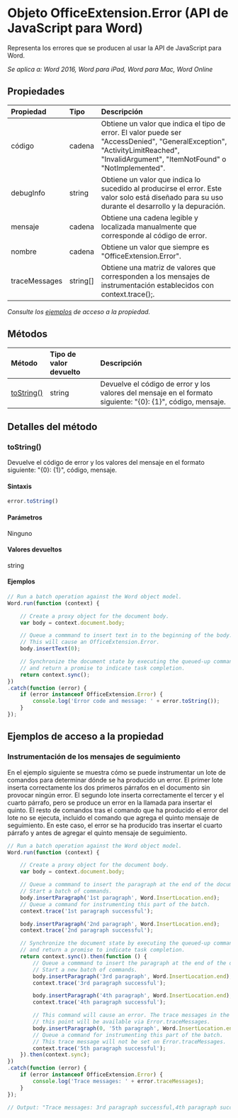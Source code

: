 # <a name="officeextension.error-object-(javascript-api-for-word)"></a>Objeto OfficeExtension.Error (API de JavaScript para Word)

Representa los errores que se producen al usar la API de JavaScript para Word.

_Se aplica a: Word 2016, Word para iPad, Word para Mac, Word Online_

## <a name="properties"></a>Propiedades
| Propiedad     | Tipo   |Descripción
|:---------------|:--------|:----------|
|código|cadena|Obtiene un valor que indica el tipo de error. El valor puede ser "AccessDenied", "GeneralException", "ActivityLimitReached", "InvalidArgument", "ItemNotFound" o "NotImplemented".<!-- Values come from OfficeExtension.Error and Word.ErrorCodes. -->|
|debugInfo|string|Obtiene un valor que indica lo sucedido al producirse el error. Este valor solo está diseñado para su uso durante el desarrollo y la depuración.  |
|mensaje |cadena| Obtiene una cadena legible y localizada manualmente que corresponde al código de error.|
|nombre |cadena| Obtiene un valor que siempre es "OfficeExtension.Error". |
|traceMessages |string[]| Obtiene una matriz de valores que corresponden a los mensajes de instrumentación establecidos con context.trace();. |

_Consulte los [ejemplos](#property-access-examples) de acceso a la propiedad._

## <a name="methods"></a>Métodos

| Método           | Tipo de valor devuelto    |Descripción|
|:---------------|:--------|:----------|
|[toString()](#tostring)|string|Devuelve el código de error y los valores del mensaje en el formato siguiente: "{0}: {1}", código, mensaje.|

## <a name="method-details"></a>Detalles del método

### <a name="tostring()"></a>toString()
Devuelve el código de error y los valores del mensaje en el formato siguiente: "{0}: {1}", código, mensaje.

#### <a name="syntax"></a>Sintaxis
```js
error.toString()
```

#### <a name="parameters"></a>Parámetros
Ninguno

#### <a name="returns"></a>Valores devueltos
string

#### <a name="examples"></a>Ejemplos
```js
// Run a batch operation against the Word object model.
Word.run(function (context) {

    // Create a proxy object for the document body.
    var body = context.document.body;

    // Queue a commmand to insert text in to the beginning of the body.
    // This will cause an OfficeExtension.Error.
    body.insertText(0);

    // Synchronize the document state by executing the queued-up commands,
    // and return a promise to indicate task completion.
    return context.sync();
})
.catch(function (error) {
    if (error instanceof OfficeExtension.Error) {
        console.log('Error code and message: ' + error.toString());
    }
});

```

## <a name="property-access-examples"></a>Ejemplos de acceso a la propiedad

### <a name="trace-message-instrumentation"></a>Instrumentación de los mensajes de seguimiento

En el ejemplo siguiente se muestra cómo se puede instrumentar un lote de comandos para determinar dónde se ha producido un error. El primer lote inserta correctamente los dos primeros párrafos en el documento sin provocar ningún error. El segundo lote inserta correctamente el tercer y el cuarto párrafo, pero se produce un error en la llamada para insertar el quinto. El resto de comandos tras el comando que ha producido el error del lote no se ejecuta, incluido el comando que agrega el quinto mensaje de seguimiento. En este caso, el error se ha producido tras insertar el cuarto párrafo y antes de agregar el quinto mensaje de seguimiento.

```js
// Run a batch operation against the Word object model.
Word.run(function (context) {

    // Create a proxy object for the document body.
    var body = context.document.body;

    // Queue a commmand to insert the paragraph at the end of the document body.
    // Start a batch of commands.
    body.insertParagraph('1st paragraph', Word.InsertLocation.end);
    // Queue a command for instrumenting this part of the batch.
    context.trace('1st paragraph successful');

    body.insertParagraph('2nd paragraph', Word.InsertLocation.end);
    context.trace('2nd paragraph successful');

    // Synchronize the document state by executing the queued-up commands,
    // and return a promise to indicate task completion.
    return context.sync().then(function () {
        // Queue a commmand to insert the paragraph at the end of the document body.
        // Start a new batch of commands.
        body.insertParagraph('3rd paragraph', Word.InsertLocation.end);
        context.trace('3rd paragraph successful');

        body.insertParagraph('4th paragraph', Word.InsertLocation.end);
        context.trace('4th paragraph successful');

        // This command will cause an error. The trace messages in the queue up to
        // this point will be available via Error.traceMessages.
        body.insertParagraph(0, '5th paragraph', Word.InsertLocation.end);
        // Queue a command for instrumenting this part of the batch.
        // This trace message will not be set on Error.traceMessages.
        context.trace('5th paragraph successful');
    }).then(context.sync);
})
.catch(function (error) {
    if (error instanceof OfficeExtension.Error) {
        console.log('Trace messages: ' + error.traceMessages);
    }
});

// Output: "Trace messages: 3rd paragraph successful,4th paragraph successful"

```
